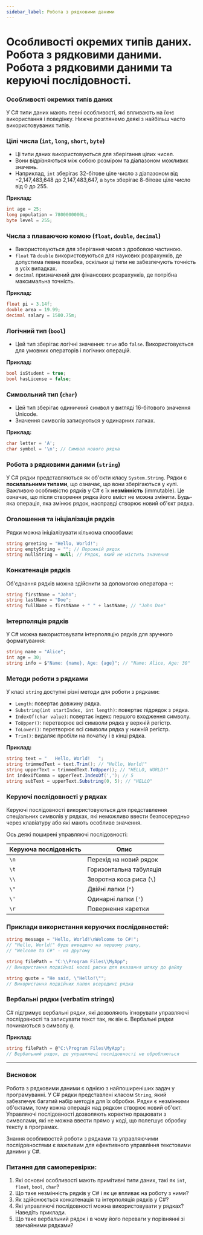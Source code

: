 ```yaml
---
sidebar_label: Робота з рядковими даними
---
```


# Особливості окремих типів даних. Робота з рядковими даними. Робота з рядковими даними та керуючі послідовності.

### Особливості окремих типів даних

У C# типи даних мають певні особливості, які впливають на їхнє використання і поведінку. Нижче розглянемо деякі з
найбільш часто використовуваних типів.

### Цілі числа (`int`, `long`, `short`, `byte`)

- Ці типи даних використовуються для зберігання цілих чисел.
- Вони відрізняються між собою розміром та діапазоном можливих значень.
- Наприклад, `int` зберігає 32-бітове ціле число з діапазоном від −2,147,483,648 до 2,147,483,647, а `byte` зберігає
  8-бітове ціле число від 0 до 255.

**Приклад:**

```csharp
int age = 25;
long population = 7800000000L;
byte level = 255;
```

### Числа з плаваючою комою (`float`, `double`, `decimal`)

- Використовуються для зберігання чисел з дробовою частиною.
- `float` та `double` використовуються для наукових розрахунків, де допустима певна похибка, оскільки ці типи не
  забезпечують точність в усіх випадках.
- `decimal` призначений для фінансових розрахунків, де потрібна максимальна точність.

**Приклад:**

```csharp
float pi = 3.14f;
double area = 19.99;
decimal salary = 1500.75m;
```

### Логічний тип (`bool`)

- Цей тип зберігає логічні значення: `true` або `false`. Використовується для умовних операторів і логічних операцій.

**Приклад:**

```csharp
bool isStudent = true;
bool hasLicense = false;
```

### Символьний тип (`char`)

- Цей тип зберігає одиничний символ у вигляді 16-бітового значення Unicode.
- Значення символів записуються у одинарних лапках.

**Приклад:**

```csharp
char letter = 'A';
char symbol = '\n'; // Символ нового рядка
```

### Робота з рядковими даними (`string`)

У C# рядки представляються як об'єкти класу `System.String`. Рядки є **посилальними типами**, що означає, що вони
зберігаються у купі. Важливою особливістю рядків у C# є їх **незмінність** (immutable). Це означає, що після створення
рядка його вміст не можна змінити. Будь-яка операція, яка змінює рядок, насправді створює новий об'єкт рядка.

### Оголошення та ініціалізація рядків

Рядки можна ініціалізувати кількома способами:

```csharp
string greeting = "Hello, World!";
string emptyString = ""; // Порожній рядок
string nullString = null; // Рядок, який не містить значення
```

### Конкатенація рядків

Об'єднання рядків можна здійснити за допомогою оператора `+`:

```csharp
string firstName = "John";
string lastName = "Doe";
string fullName = firstName + " " + lastName; // "John Doe"
```

### Інтерполяція рядків

У C# можна використовувати інтерполяцію рядків для зручного форматування:

```csharp
string name = "Alice";
int age = 30;
string info = $"Name: {name}, Age: {age}"; // "Name: Alice, Age: 30"
```

### Методи роботи з рядками

У класі `string` доступні різні методи для роботи з рядками:

- `Length`: повертає довжину рядка.
- `Substring(int startIndex, int length)`: повертає підрядок з рядка.
- `IndexOf(char value)`: повертає індекс першого входження символу.
- `ToUpper()`: перетворює всі символи рядка у верхній регістр.
- `ToLower()`: перетворює всі символи рядка у нижній регістр.
- `Trim()`: видаляє пробіли на початку і в кінці рядка.

**Приклад:**

```csharp
string text = "   Hello, World!   ";
string trimmedText = text.Trim(); // "Hello, World!"
string upperText = trimmedText.ToUpper(); // "HELLO, WORLD!"
int indexOfComma = upperText.IndexOf(','); // 5
string subText = upperText.Substring(0, 5); // "HELLO"
```

### Керуючі послідовності у рядках

Керуючі послідовності використовуються для представлення спеціальних символів у рядках, які неможливо ввести
безпосередньо через клавіатуру або які мають особливе значення.

Ось деякі поширені управляючі послідовності:

| Керуюча послідовність | Опис                     |
|-----------------------|--------------------------|
| `\n`                  | Перехід на новий рядок   |
| `\t`                  | Горизонтальна табуляція  |
| `\\`                  | Зворотна коса риса (`\`) |
| `\"`                  | Двійні лапки (`"`)       |
| `\'`                  | Одинарні лапки (`'`)     |
| `\r`                  | Повернення каретки       |

### Приклади використання керуючих послідовностей:

```csharp
string message = "Hello, World!\nWelcome to C#!";
// "Hello, World!" буде виведено на першому рядку,
// "Welcome to C#" - на другому

string filePath = "C:\\Program Files\\MyApp";
// Використання подвійної косої риски для вказання шляху до файлу

string quote = "He said, \"Hello!\"";
// Використання подвійних лапок всередині рядка
```

### Вербальні рядки (verbatim strings)

C# підтримує вербальні рядки, які дозволяють ігнорувати управляючі послідовності та записувати текст так, як він є.
Вербальні рядки починаються з символу `@`.

**Приклад:**

```csharp
string filePath = @"C:\Program Files\MyApp";
// Вербальний рядок, де управляючі послідовності не обробляються
```

---

### Висновок

Робота з рядковими даними є однією з найпоширеніших задач у програмуванні. У C# рядки представлені класом `String`, який
забезпечує багатий набір методів для їх обробки. Рядки є незмінними об'єктами, тому кожна операція над рядком створює
новий об'єкт. Управляючі послідовності дозволяють коректно працювати з символами, які не можна ввести прямо у коді, що
полегшує обробку тексту в програмах.

Знання особливостей роботи з рядками та управляючими послідовностями є важливим для ефективного управління текстовими
даними у C#.

### Питання для самоперевірки:

1. Які основні особливості мають примітивні типи даних, такі як `int`, `float`, `bool`, `char`?
2. Що таке незмінність рядків у C# і як це впливає на роботу з ними?
3. Як здійснюється конкатенація та інтерполяція рядків у C#?
4. Які управляючі послідовності можна використовувати у рядках? Наведіть приклади.
5. Що таке вербальний рядок і в чому його переваги у порівнянні зі звичайними рядками?
